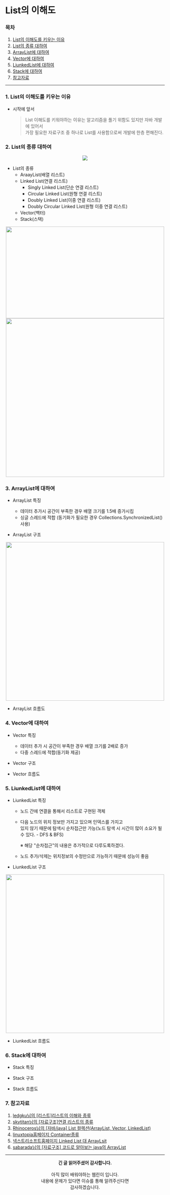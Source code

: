 # List의 이해도
### 목차
1. [List의 이해도를 키우는 이유](https://github.com/hongcoding94/Daily-Coding-Test-java/blob/main/%EC%95%8C%EA%B3%A0%EB%A6%AC%EC%A6%98%20%ED%9A%8C%EA%B3%A0%EB%A1%9D/002.%20List%EC%9D%98%20%EC%9D%B4%ED%95%B4%EB%8F%84.md#1-list%EC%9D%98-%EC%9D%B4%ED%95%B4%EB%8F%84%EB%A5%BC-%ED%82%A4%EC%9A%B0%EB%8A%94-%EC%9D%B4%EC%9C%A0)
2. [List의 종류 대하여](https://github.com/hongcoding94/Daily-Coding-Test-java/blob/main/%EC%95%8C%EA%B3%A0%EB%A6%AC%EC%A6%98%20%ED%9A%8C%EA%B3%A0%EB%A1%9D/002.%20List%EC%9D%98%20%EC%9D%B4%ED%95%B4%EB%8F%84.md#2-list%EC%9D%98-%EC%A2%85%EB%A5%98-%EB%8C%80%ED%95%98%EC%97%AC)
3. [ArrayList에 대하여](https://github.com/hongcoding94/Daily-Coding-Test-java/blob/main/%EC%95%8C%EA%B3%A0%EB%A6%AC%EC%A6%98%20%ED%9A%8C%EA%B3%A0%EB%A1%9D/002.%20List%EC%9D%98%20%EC%9D%B4%ED%95%B4%EB%8F%84.md#3-arraylist%EC%97%90-%EB%8C%80%ED%95%98%EC%97%AC)
4. [Vector에 대하여](https://github.com/hongcoding94/Daily-Coding-Test-java/blob/main/%EC%95%8C%EA%B3%A0%EB%A6%AC%EC%A6%98%20%ED%9A%8C%EA%B3%A0%EB%A1%9D/002.%20List%EC%9D%98%20%EC%9D%B4%ED%95%B4%EB%8F%84.md#4-vector%EC%97%90-%EB%8C%80%ED%95%98%EC%97%AC)
5. [LiunkedList에 대하여](https://github.com/hongcoding94/Daily-Coding-Test-java/blob/main/%EC%95%8C%EA%B3%A0%EB%A6%AC%EC%A6%98%20%ED%9A%8C%EA%B3%A0%EB%A1%9D/002.%20List%EC%9D%98%20%EC%9D%B4%ED%95%B4%EB%8F%84.md#5-liunkedlist%EC%97%90-%EB%8C%80%ED%95%98%EC%97%AC)
6. [Stack에 대하여](https://github.com/hongcoding94/Daily-Coding-Test-java/blob/main/%EC%95%8C%EA%B3%A0%EB%A6%AC%EC%A6%98%20%ED%9A%8C%EA%B3%A0%EB%A1%9D/002.%20List%EC%9D%98%20%EC%9D%B4%ED%95%B4%EB%8F%84.md#6-stack%EC%97%90-%EB%8C%80%ED%95%98%EC%97%AC)
7. [참고자료](https://github.com/hongcoding94/Daily-Coding-Test-java/blob/main/%EC%95%8C%EA%B3%A0%EB%A6%AC%EC%A6%98%20%ED%9A%8C%EA%B3%A0%EB%A1%9D/002.%20List%EC%9D%98%20%EC%9D%B4%ED%95%B4%EB%8F%84.md#7-%EC%B0%B8%EA%B3%A0%EC%9E%90%EB%A3%8C)

---
### 1. List의 이해도를 키우는 이유
- 시작에 앞서
  > List 이해도를 키워야하는 이유는 알고리즘을 풀기 위함도 있지만 자바 개발에 있어서 <br/>
  > 가장 필요한 자료구조 중 하나로 List를 사용함으로써 개발에 한층 편해진다.

### 2. List의 종류 대하여

<div align="center">

  <img src="https://user-images.githubusercontent.com/66407386/183295572-af4f3180-3ce7-46d7-88da-46d0bb86317e.png" />
</div>

- List의 종류
  - AraayList(배열 리스트)
  - Linked List(연결 리스트)
    - Singly Linked List(단순 연결 리스트)
    - Circular Linked List(원형 연결 리스트)
    - Doubly Linked List(이중 연결 리스트)
    - Doubly Circular Linked List(원형 이중 연결 리스트)
  - Vector(백터)
  - Stack(스택)
<div align="center">
  <img src="https://user-images.githubusercontent.com/66407386/183294168-471003d7-259e-45cc-b14d-f68bc6e7abd0.png" width="500" height="289" />
  <img src="https://user-images.githubusercontent.com/66407386/183293340-d92d1c9b-17a6-4330-8e86-97fca1f988f4.png" width="500" />
</div>

### 3. ArrayList에 대하여

- ArrayList 특징
  - 데이터 추가시 공간이 부족한 경우 배열 크기를 1.5배 증가시킴
  - 싱글 스레드에 적합 (동기화가 필요한 경우 Collections.SynchronizedList() 사용)

- ArrayList 구조
<div align="center">
  <img src="" width="500" />
</div>

- ArrayList 흐름도

### 4. Vector에 대하여

- Vector 특징
  - 데이터 추가 시 공간이 부족한 경우 배열 크기를 2배로 증가
  - 다중 스레드에 적합(동기화 제공)

- Vector 구조

- Vector 흐름도

### 5. LiunkedList에 대하여

- LiunkedList 특징
  - 노드 간에 연결을 통해서 리스트로 구현된 객체
  - 다음 노드의 위치 정보만 가지고 있으며 인덱스를 가지고 <br/>있지 않기 때문에 탐색시 순차접근만 가능(노드 탐색 시 시간이 많이 소요가 될 수 있다. - DFS & BFS)
    
    ※ 해당 "순차접근"의 내용은 추가적으로 다루도록하겠다. 
  
  - 노드 추가/삭제는 위치정보의 수정만으로 가능하기 때문에 성능이 좋음

- LiunkedList 구조
<div align="center">
   <img src="" width="500" />
</div>

- LiunkedList 흐름도

### 6. Stack에 대하여

- Stack 특징

- Stack 구조

- Stack 흐름도

### 7. 참고자료
1. [ledgku님의 [리스트]리스트의 이해와 종류](https://ledgku.tistory.com/42)
2. [skytitan님의 [자료구조]연결 리스트의 종류](https://skytitan.tistory.com/45)
3. [Rhinoceros님의 [자바/java] List 컬렉션(ArrayList, Vector, LinkedList)](https://focus-dev.tistory.com/32)
4. [linuxtopia홈페이지 Container종류](https://www.linuxtopia.org/online_books/programming_books/thinking_in_java/TIJ313_018.htm)
5. [넥스트리소프트홈페이지 Linked List 대 ArrayLsit](www.java-forums.org)
6. [sabarada님의 [자료구조] 코드로 알아보는 java의 ArrayList](https://sabarada.tistory.com/63)

---
<div align="center">
  <b>긴 글 읽어주셨어 감사합니다.</b><br/><br/>
  아직 많이 배워야하는 웹린이 입니다.<br/>
  내용에 문제가 있다면 이슈를 통해 알려주신다면 <br>
  감사하겠습니다.
</div>
